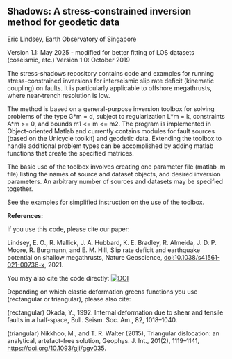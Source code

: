 Shadows: A stress-constrained inversion method for geodetic data 
------
Eric Lindsey, Earth Observatory of Singapore

Version 1.1: May 2025 - modified for better fitting of LOS datasets (coseismic, etc.)
Version 1.0: October 2019

The stress-shadows repository contains code and examples for running stress-constrained inversions for interseismic slip rate deficit (kinematic coupling) on faults. It is particularly applicable to offshore megathrusts, where near-trench resolution is low.

The method is based on a general-purpose inversion toolbox for solving problems of the type G\*m = d, subject to regularization L\*m = k, constraints A\*m >= 0, and bounds m1 <= m <= m2. The program is implemented in Object-oriented Matlab and currently contains modules for fault sources (based on the Unicycle toolkit) and geodetic data. Extending the toolbox to handle additional problem types can be accomplished by adding matlab functions that create the specified matrices.

The basic use of the toolbox involves creating one parameter file (matlab .m file) listing the names of source and dataset objects, and desired inversion parameters. An arbitrary number of sources and datasets may be specified together. 

See the examples for simplified instruction on the use of the toolbox.

**References:**

If you use this code, please cite our paper:

  Lindsey, E. O., R. Mallick, J. A. Hubbard, K. E. Bradley, R. Almeida, J. D. P. Moore, R. Burgmann, and E. M. Hill, Slip rate deficit and earthquake potential on shallow megathrusts, Nature Geoscience, [doi:10.1038/s41561-021-00736-x](https://doi.org/10.1038/s41561-021-00736-x), 2021.

You may also cite the code directly: [![DOI](https://zenodo.org/badge/215260509.svg)](https://doi.org/10.5281/zenodo.17393978)


Depending on which elastic deformation greens functions you use (rectangular or triangular), please also cite:

 (rectangular) Okada, Y., 1992. Internal deformation due to shear and tensile faults in a half-space, Bull. Seism. Soc. Am., 82, 1018–1040.

 (triangular) Nikkhoo, M., and T. R. Walter (2015), Triangular dislocation: an analytical, artefact-free solution, Geophys. J. Int., 201(2), 1119–1141, https://doi.org/10.1093/gji/ggv035.
